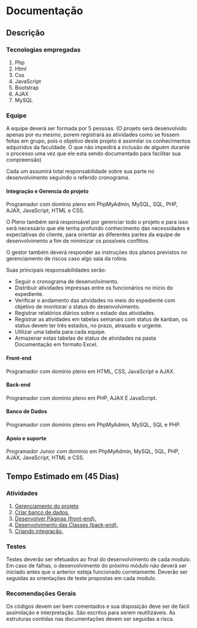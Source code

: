 # Documentação

## Descrição

### Tecnologias empregadas

1. Php
2. Html
3. Css
4. JavaScript
6. Bootstrap
7. AJAX
8. MySQL

### Equipe

A equipe deverá ser formada por 5 pessoas. (O projeto será desenvolvido apenas por eu mesmo, porem registrará as atividades como se fossem feitas em grupo, pois o objetivo deste projeto é assimilar os conhecimentos adquiridos da faculdade. O que não impedirá a inclusão de alguém durante o processo uma vez que ele esta sendo documentado para facilitar sua compreensão)

Cada um assumirá total responsabilidade sobre sua parte no desenvolvimento seguindo o referido cronograma.

#### Integração e Gerencia do projeto

Programador com domínio pleno em PhpMyAdmin, MySQL, SQL, PHP, AJAX, JavaScript, HTML e CSS. 

O Pleno também será responsável por gerenciar todo o projeto e para isso será necessário que ele tenha profundo conhecimento das necessidades e expectativas do cliente, para orientar as diferentes partes da equipe de desenvolvimento a fim de minimizar os possíveis conflitos.

O gestor também deverá responder as instruções dos planos previstos no gerenciamento de riscos caso algo saia da rotina.


Suas principais responsabilidades serão: 

* Seguir o cronograma de desenvolvimento.
* Distribuir atividades impressas entre os funcionários no inicio do expediente.
* Verificar o andamento das atividades no meio do expediente com objetivo de monitorar o status do desenvolvimento.
* Registrar relatórios diários sobre o estado das atividades.
* Registrar as atividades em tabelas semanais com status de kanban, os status devem ter três estados, no prazo, atrasado e urgente.
* Utilizar uma tabela para cada equipe.
* Armazenar estas tabelas de status de atividades na pasta Documentação em formato Excel.

#### Front-end

Programador com domínio pleno em HTML, CSS, JavaScript e AJAX.

#### Back-end

Programador com domínio pleno em PHP, AJAX E JavaScript.

#### Banco de Dados

Programador com domínio pleno em PhpMyAdmin, MySQL, SQL e PHP.

#### Apoio e suporte

Programador Junior com dominio em PhpMyAdmin, MySQL, SQL, PHP, AJAX, JavaScript, HTML e CSS. 


## Tempo Estimado em (45 Dias)


### Atividades

1. [Gerenciamento do projeto](https://github.com/RodBrowning/Projeto-integrador-ads3/blob/master/Documenta%C3%A7%C3%A3o/gerenciamento_do_projeto.md)
2. [Criar banco de dados.](https://github.com/RodBrowning/Projeto-integrador-ads3/tree/master/Documenta%C3%A7%C3%A3o/banco_dados)
3. [Desenvolver Páginas (front-end).](https://github.com/RodBrowning/Projeto-integrador-ads3/tree/master/Documenta%C3%A7%C3%A3o/front_end)
4. [Desenvolvimento das Classes (back-end).](https://github.com/RodBrowning/Projeto-integrador-ads3/tree/master/Documenta%C3%A7%C3%A3o/back_end)
5. [Criando integração.](https://github.com/RodBrowning/Projeto-integrador-ads3/tree/master/Documenta%C3%A7%C3%A3o/integracao)


### Testes

Testes deverão ser efetuados ao final do desenvolvimento de cada modulo.
Em caso de falhas, o desenvolvimento do próximo módulo não deverá ser iniciado antes que o anterior esteja funcionado corretamente.
Deverão ser seguidas as orientações de teste propostas em cada modulo.

### Recomendações Gerais 

Os códigos devem ser bem comentados e sua disposição deve ser de fácil assimilação e interpretação.
São escritos para serem reutilizáveis. As estruturas contidas nas documentações devem ser seguidas a risca.
